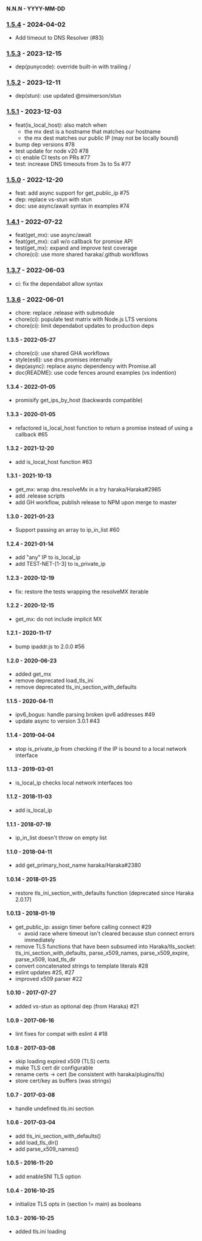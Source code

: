 
#### N.N.N - YYYY-MM-DD

### [1.5.4] - 2024-04-02

- Add timeout to DNS Resolver (#83)


### [1.5.3] - 2023-12-15

- dep(punycode): override built-in with trailing /


### [1.5.2] - 2023-12-11

- dep(stun): use updated @msimerson/stun


### [1.5.1] - 2023-12-03

- feat(is_local_host): also match when
    - the mx dest is a hostname that matches our hostname
    - the mx dest matches our public IP (may not be locally bound)
- bump dep versions #78
- test update for node v20 #78
- ci: enable CI tests on PRs #77
- test: increase DNS timeouts from 3s to 5s #77


### [1.5.0] - 2022-12-20

- feat: add async support for get_public_ip #75
- dep: replace vs-stun with stun
- doc: use async/await syntax in examples #74


### [1.4.1] - 2022-07-22

- feat(get_mx): use async/await
- feat(get_mx): call w/o callback for promise API
- test(get_mx): expand and improve test coverage
- chore(ci): use more shared haraka/.github workflows


### [1.3.7] - 2022-06-03

- ci: fix the dependabot allow syntax


### [1.3.6] - 2022-06-01

- chore: replace .release with submodule
- chore(ci): populate test matrix with Node.js LTS versions
- chore(ci): limit dependabot updates to production deps


#### 1.3.5 - 2022-05-27

- chore(ci): use shared GHA workflows
- style(es6): use dns.promises internally
- dep(async): replace async dependency with Promise.all
- doc(README): use code fences around examples (vs indention)


#### 1.3.4 - 2022-01-05

- promisify get_ips_by_host (backwards compatible)


#### 1.3.3 - 2020-01-05

- refactored is_local_host function to return a promise instead of using a callback #65


#### 1.3.2 - 2021-12-20

- add is_local_host function #63


#### 1.3.1 - 2021-10-13

- get_mx: wrap dns.resolveMx in a try haraka/Haraka#2985
- add .release scripts
- add GH workflow, publish release to NPM upon merge to master


#### 1.3.0 - 2021-01-23

- Support passing an array to ip_in_list #60


#### 1.2.4 - 2021-01-14

- add "any" IP to is_local_ip
- add TEST-NET-[1-3] to is_private_ip


#### 1.2.3 - 2020-12-19

- fix: restore the tests wrapping the resolveMX iterable


#### 1.2.2 - 2020-12-15

- get_mx: do not include implicit MX


#### 1.2.1 - 2020-11-17

- bump ipaddr.js to 2.0.0 #56


#### 1.2.0 - 2020-06-23

- added get_mx
- remove deprecated load_tls_ini
- remove deprecated tls_ini_section_with_defaults


#### 1.1.5 - 2020-04-11

- ipv6_bogus: handle parsing broken ipv6 addresses #49
- update async to version 3.0.1 #43


#### 1.1.4 - 2019-04-04

- stop is_private_ip from checking if the IP is bound to a local network interface


#### 1.1.3 - 2019-03-01

- is_local_ip checks local network interfaces too


#### 1.1.2 - 2018-11-03

- add is_local_ip


#### 1.1.1 - 2018-07-19

- ip_in_list doesn't throw on empty list


#### 1.1.0 - 2018-04-11

- add get_primary_host_name haraka/Haraka#2380


#### 1.0.14 - 2018-01-25

- restore tls_ini_section_with_defaults function (deprecated since Haraka 2.0.17)


#### 1.0.13 - 2018-01-19

- get_public_ip: assign timer before calling connect #29
    - avoid race where timeout isn't cleared because stun connect errors immediately
- remove TLS functions that have been subsumed into Haraka/tls_socket: tls_ini_section_with_defaults, parse_x509_names, parse_x509_expire, parse_x509, load_tls_dir
- convert concatenated strings to template literals #28
- eslint updates #25, #27
- improved x509 parser #22


#### 1.0.10 - 2017-07-27

- added vs-stun as optional dep (from Haraka) #21


#### 1.0.9 - 2017-06-16

- lint fixes for compat with eslint 4  #18


#### 1.0.8 - 2017-03-08

- skip loading expired x509 (TLS) certs
- make TLS cert dir configurable
- rename certs -> cert (be consistent with haraka/plugins/tls)
- store cert/key as buffers (was strings)


#### 1.0.7 - 2017-03-08

- handle undefined tls.ini section


#### 1.0.6 - 2017-03-04

- add tls_ini_section_with_defaults()
- add load_tls_dir()
- add parse_x509_names()


#### 1.0.5 - 2016-11-20

* add enableSNI TLS option


#### 1.0.4 - 2016-10-25

* initialize TLS opts in (section != main) as booleans


#### 1.0.3 - 2016-10-25

* added tls.ini loading


[1.3.6]: https://github.com/haraka/haraka-net-utils/releases/tag/1.3.6
[1.3.7]: https://github.com/haraka/haraka-net-utils/releases/tag/1.3.7
[1.4.1]: https://github.com/haraka/haraka-net-utils/releases/tag/1.4.1
[1.5.0]: https://github.com/haraka/haraka-net-utils/releases/tag/1.5.0
[1.5.1]: https://github.com/haraka/haraka-net-utils/releases/tag/1.5.1
[1.5.2]: https://github.com/haraka/haraka-net-utils/releases/tag/1.5.2
[1.5.3]: https://github.com/haraka/haraka-net-utils/releases/tag/1.5.3
[1.5.4]: https://github.com/haraka/haraka-net-utils/releases/tag/1.5.4
